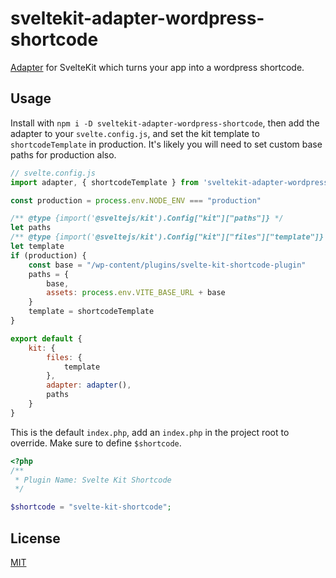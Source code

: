 # sveltekit-adapter-wordpress-shortcode

[Adapter](https://kit.svelte.dev/docs#adapters) for SvelteKit which turns your app into a wordpress shortcode.

## Usage

Install with `npm i -D sveltekit-adapter-wordpress-shortcode`, then add the adapter to your `svelte.config.js`, and set the kit template to `shortcodeTemplate` in production. It's likely you will need to set custom base paths for production also.

```js
// svelte.config.js
import adapter, { shortcodeTemplate } from 'sveltekit-adapter-wordpress-shortcode';

const production = process.env.NODE_ENV === "production"

/** @type {import('@sveltejs/kit').Config["kit"]["paths"]} */
let paths 
/** @type {import('@sveltejs/kit').Config["kit"]["files"]["template"]} */
let template 
if (production) {
    const base = "/wp-content/plugins/svelte-kit-shortcode-plugin"
    paths = {
        base,
        assets: process.env.VITE_BASE_URL + base
    }
    template = shortcodeTemplate
}

export default {
    kit: {
        files: {
            template
        },
        adapter: adapter(),
        paths
    }
}
```

This is the default `index.php`, add an `index.php` in the project root to override. Make sure to define `$shortcode`.

```php
<?php
/**
 * Plugin Name: Svelte Kit Shortcode
 */

$shortcode = "svelte-kit-shortcode";
```

## License

[MIT](LICENSE)